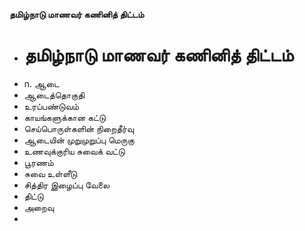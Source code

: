**தமிழ்நாடு மாணவர் கணினித் திட்டம்**
- # தமிழ்நாடு மாணவர் கணினித் திட்டம்
- n. ஆடை
- ஆடைத்தொகுதி
- உரப்பண்டுவம்
- காயங்களுக்கான கட்டு
- செய்பொருள்களின் நிறைதீர்வு
- ஆடையின் முறுமுறுப்பு மெருகு
- உணவுக்குரிய சுவைக் வட்டு
- பூரணம்
- சுவை உள்ளீடு
- சித்திர இழைப்பு வேலை
- திட்டு
- அறைவு
-


